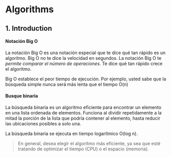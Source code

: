 # Algorithms

## 1. Introduction

#### Notación Big O

La notación Big O es una notación especial que te dice qué tan rápido
es un algoritmo. Big O no te dice la velocidad en segundos. La notación
Big O te *permite comparar el número de operaciones*. Te dice qué tan rápido
crece el algoritmo.

Big O establece el peor tiempo de ejecución. Por ejemplo, usted sabe que la
búsqueda simple nunca será más lenta que el tiempo O(n)

#### Busque binaria

La búsqueda binaria es un algoritmo eficiente para encontrar un elemento
en una lista ordenada de elementos. Funciona al dividir repetidamente a
la mitad la porción de la lista que podría contener al elemento, hasta
reducir las ubicaciones posibles a solo una.

La búsqueda binaria se ejecuta en tiempo logarítmico O(log n).

> En general, desea elegir el algoritmo más eficiente, ya sea que esté
tratando de optimizar el tiempo (CPU) o el espacio (memoria).
